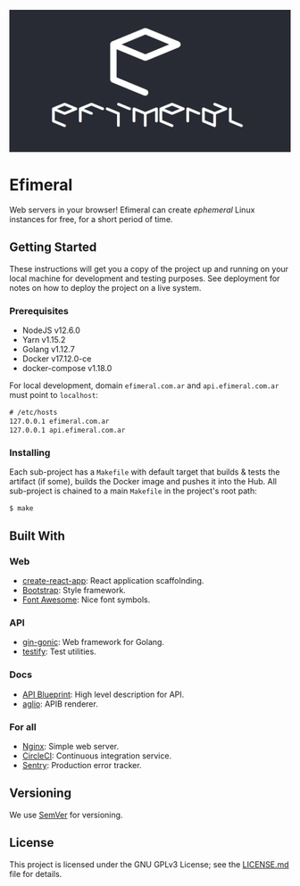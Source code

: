 ![logo](logo.png)

# Efimeral

Web servers in your browser! Efimeral can create _ephemeral_ Linux instances
for free, for a short period of time.

## Getting Started

These instructions will get you a copy of the project up and running on your
local machine for development and testing purposes. See deployment for notes on
how to deploy the project on a live system.

### Prerequisites

* NodeJS v12.6.0
* Yarn v1.15.2
* Golang v1.12.7
* Docker v17.12.0-ce
* docker-compose v1.18.0

For local development, domain `efimeral.com.ar` and `api.efimeral.com.ar` must
point to `localhost`:

```
# /etc/hosts
127.0.0.1 efimeral.com.ar
127.0.0.1 api.efimeral.com.ar
```

### Installing

Each sub-project has a `Makefile` with default target that builds & tests the
artifact (if some), builds the Docker image and pushes it into the Hub. All
sub-project is chained to a main `Makefile` in the project's root path:

```
$ make
```

## Built With

### Web

* [create-react-app](https://facebook.github.io/create-react-app/): React
  application scaffolnding.
* [Bootstrap](https://getbootstrap.com/): Style framework.
* [Font Awesome](https://fontawesome.com/): Nice font symbols.

### API

* [gin-gonic](https://gin-gonic.com/): Web framework for Golang.
* [testify](https://github.com/stretchr/testify): Test utilities.

### Docs

* [API Blueprint](https://apiblueprint.org/): High level description for API.
* [aglio](https://github.com/danielgtaylor/aglio): APIB renderer.

### For all

* [Nginx](https://www.nginx.com/): Simple web server.
* [CircleCI](https://circleci.com/): Continuous integration service.
* [Sentry](https://sentry.io): Production error tracker.

## Versioning

We use [SemVer](http://semver.org/) for versioning.

## License

This project is licensed under the GNU GPLv3 License; see the
[LICENSE.md](LICENSE.md) file for details.
